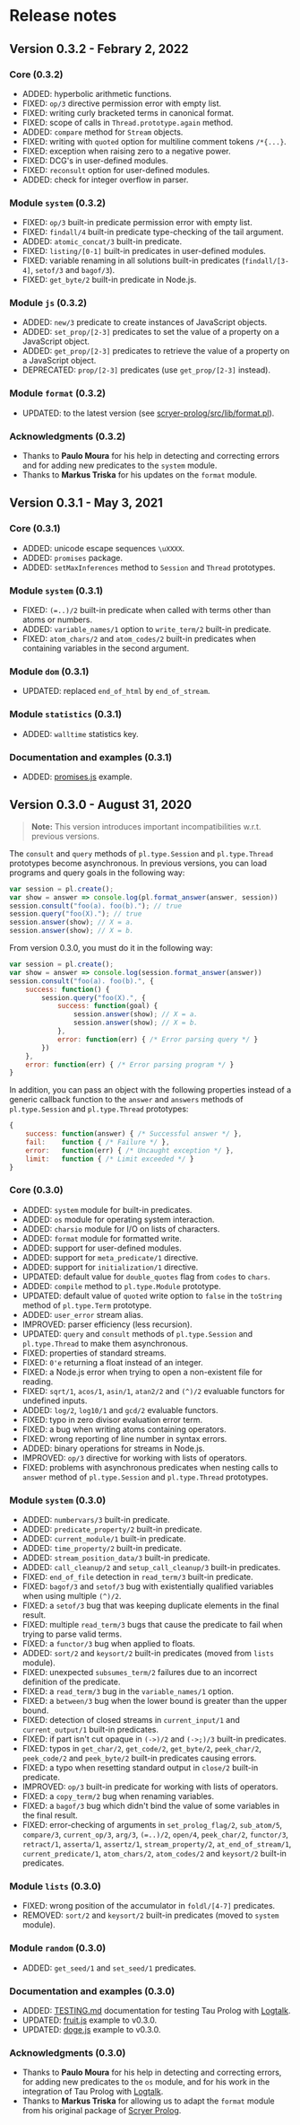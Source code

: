 # Release notes

## Version 0.3.2 - Febrary 2, 2022

### Core (0.3.2)

* ADDED: hyperbolic arithmetic functions.
* FIXED: `op/3` directive permission error with empty list.
* FIXED: writing curly bracketed terms in canonical format.
* FIXED: scope of calls in `Thread.prototype.again` method.
* ADDED: `compare` method for `Stream` objects.
* FIXED: writing with `quoted` option for multiline comment tokens `/*{...}`.
* FIXED: exception when raising zero to a negative power.
* FIXED: DCG's in user-defined modules.
* FIXED: `reconsult` option for user-defined modules.
* ADDED: check for integer overflow in parser.

### Module `system` (0.3.2)

* FIXED: `op/3` built-in predicate permission error with empty list.
* FIXED: `findall/4` built-in predicate type-checking of the tail argument.
* ADDED: `atomic_concat/3` built-in predicate.
* FIXED: `listing/[0-1]` built-in predicates in user-defined modules.
* FIXED: variable renaming in all solutions built-in predicates (`findall/[3-4]`, `setof/3` and `bagof/3`).
* FIXED: `get_byte/2` built-in predicate in Node.js.

### Module `js` (0.3.2)

* ADDED: `new/3` predicate to create instances of JavaScript objects.
* ADDED: `set_prop/[2-3]` predicates to set the value of a property on a JavaScript object. 
* ADDED: `get_prop/[2-3]` predicates to retrieve the value of a property on a JavaScript object.
* DEPRECATED: `prop/[2-3]` predicates (use `get_prop/[2-3]` instead).

### Module `format` (0.3.2)

* UPDATED: to the latest version (see [scryer-prolog/src/lib/format.pl](https://github.com/mthom/scryer-prolog/blob/master/src/lib/format.pl)).

### Acknowledgments (0.3.2)

* Thanks to **Paulo Moura** for his help in detecting and correcting errors and for adding new predicates to the `system` module.
* Thanks to **Markus Triska** for his updates on the `format` module.

## Version 0.3.1 - May 3, 2021

### Core (0.3.1)

* ADDED: unicode escape sequences `\uXXXX`.
* ADDED: `promises` package.
* ADDED: `setMaxInferences` method to `Session` and `Thread` prototypes.

### Module `system` (0.3.1)

*  FIXED: `(=..)/2` built-in predicate when called with terms other than atoms or numbers.
* ADDED: `variable_names/1` option to `write_term/2` built-in predicate.
*  FIXED: `atom_chars/2` and `atom_codes/2` built-in predicates when containing variables in the second argument.

### Module `dom` (0.3.1)

* UPDATED: replaced `end_of_html` by `end_of_stream`. 

### Module `statistics` (0.3.1)

* ADDED: `walltime` statistics key.

### Documentation and examples (0.3.1)

* ADDED: [promises.js](examples/nodejs/promises.js) example.

## Version 0.3.0 - August 31, 2020

> **Note:** This version introduces important incompatibilities w.r.t. previous versions.

The `consult` and `query` methods of `pl.type.Session` and `pl.type.Thread` prototypes become asynchronous. In previous versions, you can load programs and query goals in the following way:

```js
var session = pl.create();
var show = answer => console.log(pl.format_answer(answer, session))
session.consult("foo(a). foo(b)."); // true
session.query("foo(X)."); // true
session.answer(show); // X = a.
session.answer(show); // X = b.
```

From version 0.3.0, you must do it in the following way:

```js
var session = pl.create();
var show = answer => console.log(session.format_answer(answer))
session.consult("foo(a). foo(b).", {
    success: function() {
        session.query("foo(X).", {
            success: function(goal) {
                session.answer(show); // X = a.
                session.answer(show); // X = b.
            },
            error: function(err) { /* Error parsing query */ }
        })
    },
    error: function(err) { /* Error parsing program */ }
}
```

In addition, you can pass an object with the following properties instead of a generic callback function to the `answer` and `answers` methods of `pl.type.Session` and `pl.type.Thread` prototypes: 

```js
{
    success: function(answer) { /* Successful answer */ },
    fail:    function { /* Failure */ },
    error:   function(err) { /* Uncaught exception */ },
    limit:   function { /* Limit exceeded */ }
}
```

### Core (0.3.0)

- ADDED: `system` module for built-in predicates.
- ADDED: `os` module for operating system interaction.
- ADDED: `charsio` module for I/O on lists of characters.
- ADDED: `format` module for formatted write.
- ADDED: support for user-defined modules.
- ADDED: support for `meta_predicate/1` directive.
- ADDED: support for `initialization/1` directive.
- UPDATED: default value for `double_quotes` flag from `codes` to `chars`.
- ADDED: `compile` method to `pl.type.Module` prototype.
- UPDATED: default value of `quoted` write option to `false` in the `toString` method of `pl.type.Term` prototype.
- ADDED: `user_error` stream alias.
- IMPROVED: parser efficiency (less recursion).
- UPDATED: `query` and `consult` methods of `pl.type.Session` and `pl.type.Thread` to make them asynchronous.
- FIXED: properties of standard streams.
- FIXED: `0'e` returning a float instead of an integer.
- FIXED: a Node.js error when trying to open a non-existent file for reading.
- FIXED: `sqrt/1`, `acos/1`, `asin/1`, `atan2/2` and `(^)/2` evaluable functors for undefined inputs.
- ADDED: `log/2`, `log10/1` and `gcd/2` evaluable functors.
- FIXED: typo in zero divisor evaluation error term.
- FIXED: a bug when writing atoms containing operators.
- FIXED: wrong reporting of line number in syntax errors.
- ADDED: binary operations for streams in Node.js.
- IMPROVED: `op/3` directive for working with lists of operators.
- FIXED: problems with asynchronous predicates when nesting calls to `answer` method of `pl.type.Session` and `pl.type.Thread` prototypes.

### Module `system` (0.3.0)

- ADDED: `numbervars/3` built-in predicate.
- ADDED: `predicate_property/2` built-in predicate.
- ADDED: `current_module/1` built-in predicate.
- ADDED: `time_property/2` built-in predicate.
- ADDED: `stream_position_data/3` built-in predicate.
- ADDED: `call_cleanup/2` and `setup_call_cleanup/3` built-in predicates.
- FIXED: `end_of_file` detection in `read_term/3` built-in predicate.
- FIXED: `bagof/3` and `setof/3` bug with existentially qualified variables when using multiple `(^)/2`.
- FIXED: a `setof/3` bug that was keeping duplicate elements in the final result.
- FIXED: multiple `read_term/3` bugs that cause the predicate to fail when trying to parse valid terms.
- FIXED: a `functor/3` bug when applied to floats.
- ADDED: `sort/2` and `keysort/2` built-in predicates (moved from `lists` module).
- FIXED: unexpected `subsumes_term/2` failures due to an incorrect definition of the predicate.
- FIXED: a `read_term/3` bug in the `variable_names/1` option.
- FIXED: a `between/3` bug when the lower bound is greater than the upper bound.
- FIXED: detection of closed streams in `current_input/1` and `current_output/1` built-in predicates.
- FIXED: if part isn't cut opaque in `(->)/2` and `(->;)/3` built-in predicates.
- FIXED: typos in `get_char/2`, `get_code/2`, `get_byte/2`, `peek_char/2`, `peek_code/2` and `peek_byte/2` built-in predicates causing errors.
- FIXED: a typo when resetting standard output in `close/2` built-in predicate.
- IMPROVED: `op/3` built-in predicate for working with lists of operators.
- FIXED: a `copy_term/2` bug when renaming variables.
- FIXED: a `bagof/3` bug which didn't bind the value of some variables in the final result.
- FIXED: error-checking of arguments in `set_prolog_flag/2`, `sub_atom/5`, `compare/3`, `current_op/3`, `arg/3`, `(=..)/2`, `open/4`, `peek_char/2`, `functor/3`, `retract/1`, `asserta/1`, `assertz/1`,  `stream_property/2`, `at_end_of_stream/1`, `current_predicate/1`, `atom_chars/2`, `atom_codes/2` and `keysort/2` built-in predicates.

### Module `lists` (0.3.0)

- FIXED: wrong position of the accumulator in `foldl/[4-7]` predicates.
- REMOVED: `sort/2` and `keysort/2` built-in predicates (moved to `system` module).

### Module `random` (0.3.0)

- ADDED: `get_seed/1` and `set_seed/1` predicates.

### Documentation and examples (0.3.0)

- ADDED: [TESTING.md](TESTING.md) documentation for testing Tau Prolog with [Logtalk](https://github.com/LogtalkDotOrg/logtalk3).
- UPDATED: [fruit.js](examples/nodejs/fruit.js) example to v0.3.0.
- UPDATED: [doge.js](examples/doge/doge.js) example to v0.3.0.

### Acknowledgments (0.3.0)

- Thanks to **Paulo Moura** for his help in detecting and correcting errors, for adding new predicates to the `os` module, and for his work in the integration of Tau Prolog with [Logtalk](https://github.com/LogtalkDotOrg/logtalk3).
- Thanks to **Markus Triska** for allowing us to adapt the `format` module from his original package of [Scryer Prolog](https://github.com/mthom/scryer-prolog/blob/master/src/lib/format.pl).
